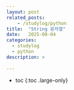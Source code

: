 ```yaml
---
layout: post
related_posts:
    - /studylog/python
title:  "String 문자열"
date:   2025-08-04
categories:
  - studylog
  - python
description: >
  
---
```

* toc
{:toc .large-only}